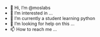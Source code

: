- 👋 Hi, I’m @moslabs
- 👀 I’m interested in ...
- 🌱 I’m currently a student learning python
- 💞️ I’m looking for help on this ...
- 📫 How to reach me ...

<!---
moslabs/moslabs is a ✨ special ✨ repository because its `README.md` (this file) appears on your GitHub profile.
You can click the Preview link to take a look at your changes.
--->
